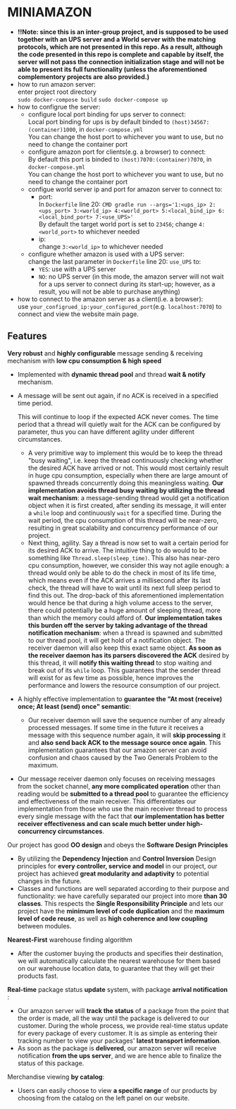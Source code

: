 # MINIAMAZON
- **!!Note: since this is an inter-group project, and is supposed to be used together with an UPS server and a World server with the matching protocols, which are not presented in this repo. As a result, although the code presented in this repo is complete and capable by itself, the server will not pass the connection initialization stage and will not be able to present its full functionality (unless the aforementioned complementory projects are also provided.)**  
- how to run amazon server:   
    enter project root directory  
    `sudo docker-compose build`
    `sudo docker-compose up`
- how to configrue the server:
    - configure local port binding for ups server to connect:  
        Local port binding for ups is by default binded to `(host)34567:(container)1000`, in `docker-compose.yml`   
        You can change the host port to whichever you want to use, but no need to change the container port  
    - configure amazon port for clients(e.g. a browser) to connect:  
        By default this port is binded to `(host)7070:(container)7070`, in `docker-compose.yml`   
        You can change the host port to whichever you want to use, but no need to change the container port  
    - configue world server ip and port for amazon server to connect to:  
        - port:  
            In `Dockerfile` line 20: `CMD gradle run --args='1:<ups_ip> 2:<ups_port> 3:<world_ip> 4:<world_port> 5:<local_bind_ip> 6:<local_bind_port> 7:<use_UPS>'`  
            By default the target world port is set to `23456`; change `4:<world_port>` to whichever needed  
        - ip:  
            change `3:<world_ip>` to whichever needed  
    - configure whether amazon is used with a UPS server:  
        change the last parameter in `Dockerfile` line 20: `use_UPS` to:  
        - `YES`: use with a UPS server  
        - `NO`: no UPS server (in this mode, the amazon server will not wait for a ups server to connect during its start-up; however, as a result, you will not be able to purchase anything)  
- how to connect to the amazon server as a client(i.e. a browser):  
    use `your_configrued_ip:your_configured_port`(e.g. `localhost:7070`) to connect and view the website main page.
    
## Features

**Very robust** and **highly configurable** message sending & receiving mechanism with **low cpu consumption & high speed**

- Implemented with **dynamic thread pool** and thread **wait & notify** mechanism.

- A message will be sent out again, if no ACK is received in a specified time period. 

  This will continue to loop if the expected ACK never comes. The time period that a thread will quietly wait for the ACK can be configured by parameter, thus you can have different agility under different circumstances.
  - A very primitive way to implement this would be to keep the thread "busy waiting", i.e. keep the thread continuously checking whether the desired ACK have arrived or not. This would most certainly result in huge cpu consumption, especially when there are large amount of spawned threads concurrently doing this meaningless waiting. **Our implementation avoids thread busy waiting by utilizing the thread wait mechanism**: a message-sending thread would get a notification object when it is first created, after sending its message, it will enter a `while`  loop and continuously `wait` for a specified time. During the wait period, the cpu consumption of this thread will be near-zero, resulting in great scalability and concurrency performance of our project.
  - Next thing, agility. Say a thread is now set to wait  a certain period for its desired ACK to arrive. The intuitive thing to do would to be something like `Thread.sleep(sleep_time)`. This also has near-zero cpu consumption, however, we consider this way not agile enough: a thread would only be able to do the check in most of its life time, which means even if the ACK arrives a millisecond after its last check, the thread will have to wait until its next full sleep period to find this out. The drop-back of this aforementioned implementation would hence be that during a high volume access to the server, there could potentially be a huge amount of sleeping thread, more than which the memory could afford of. **Our implementation takes this burden off the server by taking advantage of the thread notification mechanism**: when a thread is spawned and submitted to our thread pool, it will get hold of a notification object. The receiver daemon will also keep this exact same object. **As soon as the receiver daemon has its parsers discovered the ACK** desired by this thread, it will **notify this waiting thread** to stop waiting and break out of its `while` loop. This guarantees that the sender thread will exist for as few time as possible, hence improves the performance and lowers the resource consumption of our project.

- A highly effective implementation to **guarantee the "At most (receive) once; At least (send) once" semantic**: 

  - Our receiver daemon will save the sequence number of any already processed messages. If some time in the future it receives a message with this sequence number again, it will **skip processing** it and **also** **send back ACK to the message source once again**. This implementation guarantees that our amazon server can avoid confusion and chaos caused by the Two Generals Problem to the maximum.

- Our message receiver daemon only focuses on receiving messages from the socket channel, **any more complicated operation** other than reading would be **submitted to a thread pool** to guarantee the efficiency and effectiveness of the main receiver. This differentiates our implementation from those who use the main receiver thread to process every single message with the fact that **our implementation has better receiver effectiveness and can scale much better under high-concurrency circumstances**.



Our project has good **OO design** and obeys the **Software Design Principles**

- By utilizing the **Dependency Injection** and **Control Inversion** Design principles for **every controller, service and model** in our project, our project has achieved **great modularity and adaptivity** to potential changes in the future.
- Classes and functions are well separated according to their purpose and functionality: we have carefully separated our project into more **than 30 classes**. This respects the **Single Responsibility Principle** and lets our project have the **minimum level of code duplication** and the **maximum level of code reuse**, as well as **high coherence and low coupling** between modules.


**Nearest-First** warehouse finding algorithm

- After the customer buying the products and specifies their destination, we will automatically calculate the nearest warehouse for them based on our warehouse location data, to guarantee that they will get their products fast.


**Real-time** package status **update** system, with package **arrival notification** :

- Our amazon server will **track the status** of a package from the point that the order is made, all the way until the package is delivered to our customer. During the whole process, we provide real-time status update for every package of every customer. It is as simple as entering their tracking number to view your packages' **latest transport information**.
- As soon as the package is **delivered**, our amazon server will receive notification **from the ups server**, and we are hence able to finalize the status of this package.



Merchandise viewing **by catalog**:

- Users can easily choose to view **a specific range** of our products by choosing from the catalog on the left panel on our website.



